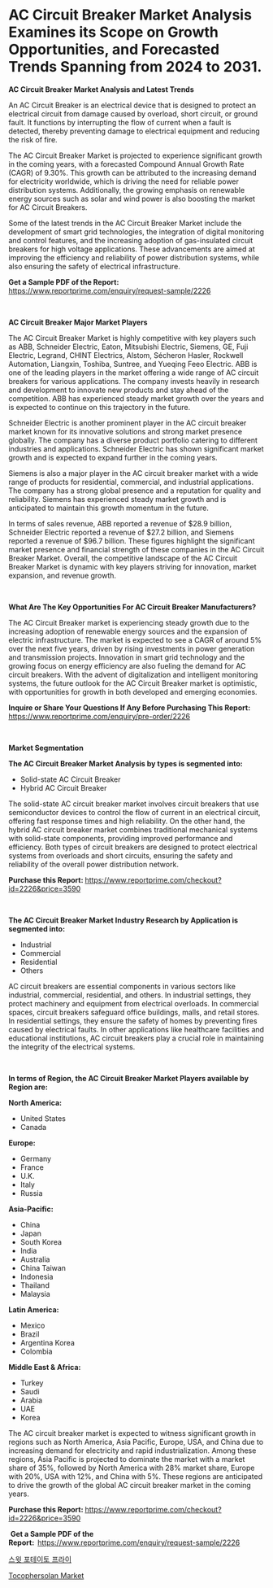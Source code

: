 <p><h1>AC Circuit Breaker Market Analysis Examines its Scope on Growth Opportunities, and Forecasted Trends Spanning from 2024 to 2031.</h1></p><p><strong>AC Circuit Breaker Market Analysis and Latest Trends</strong></p>
<p><p>An AC Circuit Breaker is an electrical device that is designed to protect an electrical circuit from damage caused by overload, short circuit, or ground fault. It functions by interrupting the flow of current when a fault is detected, thereby preventing damage to electrical equipment and reducing the risk of fire.</p><p>The AC Circuit Breaker Market is projected to experience significant growth in the coming years, with a forecasted Compound Annual Growth Rate (CAGR) of 9.30%. This growth can be attributed to the increasing demand for electricity worldwide, which is driving the need for reliable power distribution systems. Additionally, the growing emphasis on renewable energy sources such as solar and wind power is also boosting the market for AC Circuit Breakers.</p><p>Some of the latest trends in the AC Circuit Breaker Market include the development of smart grid technologies, the integration of digital monitoring and control features, and the increasing adoption of gas-insulated circuit breakers for high voltage applications. These advancements are aimed at improving the efficiency and reliability of power distribution systems, while also ensuring the safety of electrical infrastructure.</p></p>
<p><strong>Get a Sample PDF of the Report:&nbsp;</strong> <a href="https://www.reportprime.com/enquiry/request-sample/2226">https://www.reportprime.com/enquiry/request-sample/2226</a></p>
<p>&nbsp;</p>
<p><strong>AC Circuit Breaker Major Market Players</strong></p>
<p><p>The AC Circuit Breaker Market is highly competitive with key players such as ABB, Schneider Electric, Eaton, Mitsubishi Electric, Siemens, GE, Fuji Electric, Legrand, CHINT Electrics, Alstom, Sécheron Hasler, Rockwell Automation, Liangxin, Toshiba, Suntree, and Yueqing Feeo Electric. ABB is one of the leading players in the market offering a wide range of AC circuit breakers for various applications. The company invests heavily in research and development to innovate new products and stay ahead of the competition. ABB has experienced steady market growth over the years and is expected to continue on this trajectory in the future.</p><p>Schneider Electric is another prominent player in the AC circuit breaker market known for its innovative solutions and strong market presence globally. The company has a diverse product portfolio catering to different industries and applications. Schneider Electric has shown significant market growth and is expected to expand further in the coming years.</p><p>Siemens is also a major player in the AC circuit breaker market with a wide range of products for residential, commercial, and industrial applications. The company has a strong global presence and a reputation for quality and reliability. Siemens has experienced steady market growth and is anticipated to maintain this growth momentum in the future.</p><p>In terms of sales revenue, ABB reported a revenue of $28.9 billion, Schneider Electric reported a revenue of $27.2 billion, and Siemens reported a revenue of $96.7 billion. These figures highlight the significant market presence and financial strength of these companies in the AC Circuit Breaker Market. Overall, the competitive landscape of the AC Circuit Breaker Market is dynamic with key players striving for innovation, market expansion, and revenue growth.</p></p>
<p>&nbsp;</p>
<p><strong>What Are The Key Opportunities For AC Circuit Breaker Manufacturers?</strong></p>
<p><p>The AC Circuit Breaker market is experiencing steady growth due to the increasing adoption of renewable energy sources and the expansion of electric infrastructure. The market is expected to see a CAGR of around 5% over the next five years, driven by rising investments in power generation and transmission projects. Innovation in smart grid technology and the growing focus on energy efficiency are also fueling the demand for AC circuit breakers. With the advent of digitalization and intelligent monitoring systems, the future outlook for the AC Circuit Breaker market is optimistic, with opportunities for growth in both developed and emerging economies.</p></p>
<p><strong>Inquire or Share Your Questions If Any Before Purchasing This Report:</strong> <a href="https://www.reportprime.com/enquiry/pre-order/2226">https://www.reportprime.com/enquiry/pre-order/2226</a></p>
<p>&nbsp;</p>
<p><strong>Market Segmentation</strong></p>
<p><strong>The AC Circuit Breaker Market Analysis by types is segmented into:</strong></p>
<p><ul><li>Solid-state AC Circuit Breaker</li><li>Hybrid AC Circuit Breaker</li></ul></p>
<p><p>The solid-state AC circuit breaker market involves circuit breakers that use semiconductor devices to control the flow of current in an electrical circuit, offering fast response times and high reliability. On the other hand, the hybrid AC circuit breaker market combines traditional mechanical systems with solid-state components, providing improved performance and efficiency. Both types of circuit breakers are designed to protect electrical systems from overloads and short circuits, ensuring the safety and reliability of the overall power distribution network.</p></p>
<p><strong>Purchase this Report:&nbsp;</strong><a href="https://www.reportprime.com/checkout?id=2226&price=3590">https://www.reportprime.com/checkout?id=2226&price=3590</a></p>
<p>&nbsp;</p>
<p><strong>The AC Circuit Breaker Market Industry Research by Application is segmented into:</strong></p>
<p><ul><li>Industrial</li><li>Commercial</li><li>Residential</li><li>Others</li></ul></p>
<p><p>AC circuit breakers are essential components in various sectors like industrial, commercial, residential, and others. In industrial settings, they protect machinery and equipment from electrical overloads. In commercial spaces, circuit breakers safeguard office buildings, malls, and retail stores. In residential settings, they ensure the safety of homes by preventing fires caused by electrical faults. In other applications like healthcare facilities and educational institutions, AC circuit breakers play a crucial role in maintaining the integrity of the electrical systems.</p></p>
<p>&nbsp;</p>
<p><strong>In terms of Region, the AC Circuit Breaker Market Players available by Region are:</strong></p>
<p>
    <p> <strong> North America: </strong>
        <ul>
            <li>United States</li>
            <li>Canada</li>
        </ul>
        </p> 
    <p> <strong> Europe: </strong>
        <ul>
            <li>Germany</li>
            <li>France</li>
            <li>U.K.</li>
            <li>Italy</li>
            <li>Russia</li>
        </ul>
        </p> 
    <p> <strong> Asia-Pacific: </strong>
        <ul>
            <li>China</li>
            <li>Japan</li>
            <li>South Korea</li>
            <li>India</li>
            <li>Australia</li>
            <li>China Taiwan</li>
            <li>Indonesia</li>
            <li>Thailand</li>
            <li>Malaysia</li>
        </ul>
        </p> 
    <p> <strong> Latin America: </strong>
        <ul>
            <li>Mexico</li>
            <li>Brazil</li>
            <li>Argentina Korea</li>
            <li>Colombia</li>
        </ul>
        </p> 
    <p> <strong> Middle East & Africa: </strong>
        <ul>
            <li>Turkey</li>
            <li>Saudi</li>
            <li>Arabia</li>
            <li>UAE</li>
            <li>Korea</li>
        </ul>
    </p>
    </p>
<p><p>The AC circuit breaker market is expected to witness significant growth in regions such as North America, Asia Pacific, Europe, USA, and China due to increasing demand for electricity and rapid industrialization. Among these regions, Asia Pacific is projected to dominate the market with a market share of 35%, followed by North America with 28% market share, Europe with 20%, USA with 12%, and China with 5%. These regions are anticipated to drive the growth of the global AC circuit breaker market in the coming years.</p></p>
<p><strong>Purchase this Report: </strong><a href="https://www.reportprime.com/checkout?id=2226&price=3590">https://www.reportprime.com/checkout?id=2226&price=3590</a></p>
<p>&nbsp;<strong>Get a Sample PDF of the Report:&nbsp;&nbsp;</strong><a href="https://www.reportprime.com/enquiry/request-sample/2226">https://www.reportprime.com/enquiry/request-sample/2226</a></p>
<p><strong></strong></p>
<p><p><a href="https://medium.com/@cierrahayes645/%EA%B3%A0%EA%B5%AC%EB%A7%88-%ED%8A%80%EA%B9%80-%EC%8B%9C%EC%9E%A5-%EB%B6%84%EC%84%9D-2024%EB%85%84%EB%B6%80%ED%84%B0-2031%EB%85%84%EA%B9%8C%EC%A7%80%EC%9D%98-%EA%B8%80%EB%A1%9C%EB%B2%8C-%EC%82%B0%EC%97%85-%EC%A0%84%EB%A7%9D-%EB%B0%8F-%EC%98%88%EC%B8%A1-2add68efa047">스윗 포테이토 프라이</a></p><p><a href="https://spotless-saver-8fd.notion.site/Tocophersolan-Market-Size-Share-Trends-Analysis-Report-By-Application-Regional-Outlook-Competit-95742b3a02734356be4a0fda089a8cfa">Tocophersolan Market</a></p></p>